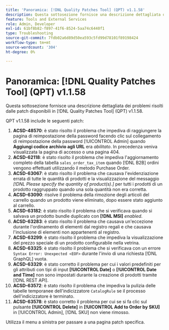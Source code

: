 ```yaml
---
title: 'Panoramica: [!DNL Quality Patches Tool] (QPT) v1.1.58'
description: Questa sottosezione fornisce una descrizione dettagliata dei problemi risolti dalle patch disponibili in  [!DNL Quality Patches Tool] (QPT) v1.1.58.
feature: Tools and External Services
role: Admin, Developer
exl-id: 61bf8b82-f897-41f6-8524-5aa74c6440f1
type: Troubleshooting
source-git-commit: 7fdb02a6d89d50ea593c5fd99d78101f89198424
workflow-type: tm+mt
source-wordcount: '304'
ht-degree: 0%

---
```


# Panoramica: [!DNL Quality Patches Tool] (QPT) v1.1.58

Questa sottosezione fornisce una descrizione dettagliata dei problemi risolti dalle patch disponibili in [!DNL Quality Patches Tool] (QPT) v1.1.58.

QPT v1.1.58 include le seguenti patch:

1. **ACSD-48570**: è stato risolto il problema che impediva di raggiungere la pagina di reimpostazione della password facendo clic sul collegamento di reimpostazione della password [!UICONTROL Admin] quando **Aggiungi codice archivio agli URL** era *abilitato*. In precedenza veniva visualizzata la pagina di accesso o una pagina 404.
1. **ACSD-62118**: è stato risolto il problema che impediva l&#39;aggiornamento completo della tabella `sales_order_tax_item` quando [!DNL B2B] ordini vengono effettuati utilizzando il metodo Purchase Order.
1. **ACSD-63067**: è stato risolto il problema che causava l&#39;evidenziazione errata di tutte le quantità di prodotti e la visualizzazione del messaggio *[!DNL Please specify the quantity of product(s).]* per tutti i prodotti di un prodotto raggruppato quando una sola quantità non era corretta.
1. **ACSD-63090**: risolve il problema della rimozione degli articoli del carrello quando un prodotto viene eliminato, dopo essere stato aggiunto al carrello.
1. **ACSD-63182**: è stato risolto il problema che si verificava quando si salvava un prodotto bundle duplicato con **[!DNL MSI]** *enabled*.
1. **ACSD-63283**: è stato risolto il problema che causava un&#39;eccezione durante l&#39;ordinamento di elementi dal registro regali e che causava l&#39;inclusione di elementi non appartenenti al registro.
1. **ACSD-63299**: è stato risolto il problema che impediva la visualizzazione del prezzo speciale di un prodotto configurabile nella vetrina.
1. **ACSD-63325**: è stato risolto il problema che si verificava con un errore `Syntax Error: Unexpected <EOF>` durante l&#39;invio di una richiesta [!DNL GraphQL] vuota.
1. **ACSD-63329**: è stato corretto il problema per cui i valori predefiniti per gli attributi con tipi di input **[!UICONTROL Date]** o **[!UICONTROL Date and Time]** non sono impostati durante la creazione di prodotti tramite [!DNL REST API].
1. **ACSD-63572**: è stato risolto il problema che impediva la pulizia delle tabelle temporanee dell&#39;indicizzatore `CatalogRule` se il processo dell&#39;indicizzatore è terminato.
1. **ACSD-63578**: è stato corretto il problema per cui se si fa clic sul pulsante **[!UICONTROL Delete]** in **[!UICONTROL Add to Order by SKU]** in [!UICONTROL Admin], [!DNL SKU] non viene rimosso.

Utilizza il menu a sinistra per passare a una pagina patch specifica.
